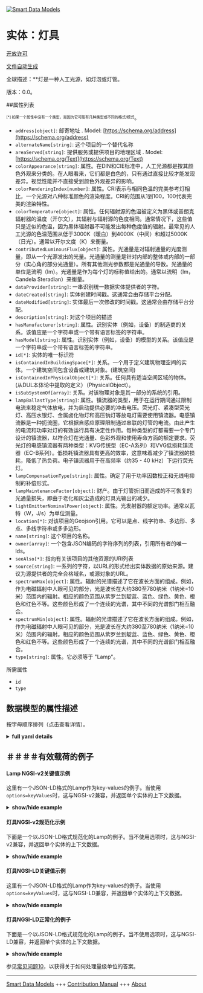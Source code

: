 <!-- 10-Header -->  
[![Smart Data Models](https://smartdatamodels.org/wp-content/uploads/2022/01/SmartDataModels_logo.png "Logo")](https://smartdatamodels.org)  
实体：灯具  
=====<!-- /10-Header -->  
<!-- 15-License -->  
[开放许可](https://github.com/smart-data-models//dataModel.S4BLDG/blob/master/Lamp/LICENSE.md)  
[文件自动生成](https://docs.google.com/presentation/d/e/2PACX-1vTs-Ng5dIAwkg91oTTUdt8ua7woBXhPnwavZ0FxgR8BsAI_Ek3C5q97Nd94HS8KhP-r_quD4H0fgyt3/pub?start=false&loop=false&delayms=3000#slide=id.gb715ace035_0_60)  
<!-- /15-License -->  
<!-- 20-Description -->  
全球描述：**灯是一种人工光源，如灯泡或灯管。  
版本：0.0。  
<!-- /20-Description -->  
<!-- 30-PropertiesList -->  

##属性列表  

<sup><sub>[*] 如果一个属性中没有一个类型，是因为它可能有几种类型或不同的格式/模式</sub></sup>。  
- `address[object]`: 邮寄地址  . Model: [https://schema.org/address](https://schema.org/address)- `alternateName[string]`: 这个项目的一个替代名称  - `areaServed[string]`: 提供服务或提供项目的地理区域  . Model: [https://schema.org/Text](https://schema.org/Text)- `colorAppearance[string]`: 属性。在DIN和CIE标准中，人工光源都是按其颜色外观来分类的。在人眼看来，它们都是白色的，只有通过直接比较才能发现差异。视觉性能并不直接受到颜色外观差异的影响。  - `colorRenderingIndex[number]`: 属性。CRI表示与相同色温的完美参考灯相比，一个光源对八种标准颜色的渲染程度。CRI的范围从1到100，100代表完美的渲染特性。  - `colorTemperature[object]`: 属性。任何辐射源的色温被定义为黑体或普朗克辐射器的温度（开尔文），其辐射与辐射源的色度相同。通常情况下，这些值只是近似的色温，因为黑体辐射器不可能发出每种色度值的辐射。最常见的人工光源的色温范围从低于3000K（暖白）到4000K（中间）和超过5000K（日光）。通常以开尔文度（K）来衡量。  - `contributedLuminousFlux[object]`: 属性。光通量是对辐射通量的光度测量，即从一个光源发出的光量。光通量的测量是针对内部的整体或内部的一部分（实心角的部分光通量）。所有其他测光参数都是光通量的导数。光通量的单位是流明（lm）。光通量是作为每个灯的标称值给出的。通常以流明（lm，Candela Steradian）来衡量。  - `dataProvider[string]`: 一串识别统一数据实体提供者的字符。  - `dateCreated[string]`: 实体创建时间戳。这通常会由存储平台分配。  - `dateModified[string]`: 实体最后一次修改的时间戳。这通常会由存储平台分配。  - `description[string]`: 对这个项目的描述  - `hasManufacturer[string]`: 属性。识别实体（例如，设备）的制造商的关系。该值应是一个字符串或一个带有语言标签的字符串。  - `hasModel[string]`: 属性。识别实体（例如，设备）的模型的关系。该值应是一个字符串或一个带有语言标签的字符串。  - `id[*]`: 实体的唯一标识符  - `isContainedInBuildingSpace[*]`: 关系。一个用于定义建筑物理空间的实体。一个建筑空间包含设备或建筑对象。(建筑空间)  - `isContainedInPhysicalObject[*]`: 关系。任何具有适当空间区域的物体。  (从DUL本体论中提取的定义）（PhysicalObject）。  - `isSubSystemOf[array]`: 关系。对该物理对象是其一部分的系统的引用。  - `lampBallastType[string]`: 属性。镇流器的类型，用于在运行期间通过限制电流来稳定气体放电，并为启动提供必要的冲击电压。荧光灯、紧凑型荧光灯、高压水银灯、金属卤化物灯和高压钠灯等放电灯需要使用镇流器。电感镇流器是一种扼流圈，它根据自感应原理限制通过串联的灯管的电流。由此产生的电流和功率对灯的有效运行具有决定性作用。每种类型的灯都需要一个专门设计的镇流器，以符合灯在光通量、色彩外观和使用寿命方面的额定要求。荧光灯的电感镇流器有两种类型：KVG传统型（EC-A系列）和VVG低损耗镇流器（EC-B系列）。低损耗镇流器具有更高的效率，这意味着减少了镇流器的损耗，降低了热负荷。电子镇流器用于在高频率（约35 - 40 kHz）下运行荧光灯。  - `lampCompensationType[string]`: 属性。确定了用于功率因数校正和无线电抑制的补偿形式。  - `lampMaintenanceFactor[object]`: 财产。由于灯管折旧而造成的不可恢复的光通量损失，即由于老化和灰尘造成的灯具光输出的减少。  - `lightEmitterNominalPower[object]`: 属性。光发射器的额定功率。通常以瓦特（W，J/s）为单位测量。  - `location[*]`: 对该项目的Geojson引用。它可以是点、线字符串、多边形、多点、多线字符串或多多边形。  - `name[string]`: 这个项目的名称。  - `owner[array]`: 一个包含JSON编码的字符序列的列表，引用所有者的唯一Ids。  - `seeAlso[*]`: 指向有关该项目的其他资源的URI列表  - `source[string]`: 一系列的字符，以URL的形式给出实体数据的原始来源。建议为源提供者的完全合格域名，或源对象的URL。  - `spectrumMax[object]`: 属性。辐射的光谱描述了它在波长方面的组成。例如，作为电磁辐射中人眼可见的部分，光是波长在大约380至780纳米（1纳米=10米）范围内的辐射。相应的颜色范围从紫罗兰到靛蓝、蓝色、绿色、黄色、橙色和红色不等。这些颜色形成了一个连续的光谱，其中不同的光谱部门相互融合。  - `spectrumMin[object]`: 属性。辐射的光谱描述了它在波长方面的组成。例如，作为电磁辐射中人眼可见的部分，光是波长在大约380至780纳米（1纳米=10米）范围内的辐射。相应的颜色范围从紫罗兰到靛蓝、蓝色、绿色、黄色、橙色和红色不等。这些颜色形成了一个连续的光谱，其中不同的光谱部门相互融合。  - `type[string]`: 属性。它必须等于 "Lamp"。  <!-- /30-PropertiesList -->  
<!-- 35-RequiredProperties -->  
所需属性  
- `id`  - `type`  <!-- /35-RequiredProperties -->  
<!-- 40-RequiredProperties -->  
<!-- /40-RequiredProperties -->  
<!-- 50-DataModelHeader -->  
## 数据模型的属性描述  
按字母顺序排列（点击查看详情）。  
<!-- /50-DataModelHeader -->  
<!-- 60-ModelYaml -->  
<details><summary><strong>full yaml details</strong></summary>    
```yaml  
Lamp:    
  description: A lamp is an artificial light source such as a light bulb or tube.    
  properties:    
    address:    
      description: The mailing address    
      properties:    
        addressCountry:    
          description: 'Property. The country. For example, Spain. Model:''https://schema.org/addressCountry'''    
          type: string    
        addressLocality:    
          description: 'Property. The locality in which the street address is, and which is in the region. Model:''https://schema.org/addressLocality'''    
          type: string    
        addressRegion:    
          description: 'Property. The region in which the locality is, and which is in the country. Model:''https://schema.org/addressRegion'''    
          type: string    
        district:    
          description: 'A district is a type of administrative division that, in some countries, is managed by the local government.'    
          type: string    
        postOfficeBoxNumber:    
          description: 'Property. The post office box number for PO box addresses. For example, 03578. Model:''https://schema.org/postOfficeBoxNumber'''    
          type: string    
        postalCode:    
          description: 'Property. The postal code. For example, 24004. Model:''https://schema.org/https://schema.org/postalCode'''    
          type: string    
        streetAddress:    
          description: 'Property. The street address. Model:''https://schema.org/streetAddress'''    
          type: string    
        streetNr:    
          description: Number identifying a specific property on a public street.    
          type: string    
      type: object    
      x-ngsi:    
        model: https://schema.org/address    
        type: Property    
    alternateName:    
      description: An alternative name for this item    
      type: string    
      x-ngsi:    
        type: Property    
    areaServed:    
      description: The geographic area where a service or offered item is provided    
      type: string    
      x-ngsi:    
        model: https://schema.org/Text    
        type: Property    
    colorAppearance:    
      description: 'Property. In both the DIN and CIE standards, artificial light sources are classified in terms of their color appearance. To the human eye they all appear to be white the difference can only be detected by direct comparison. Visual performance is not directly affected by differences in color appearance.'    
      type: string    
      x-ngsi:    
        type: Property    
    colorRenderingIndex:    
      description: 'Property. The CRI indicates how well a light source renders eight standard colors compared to perfect reference lamp with the same color temperature. The CRI scale ranges from 1 to 100, with 100 representing perfect rendering properties.'    
      type: number    
      x-ngsi:    
        type: Property    
    colorTemperature:    
      $id: https://smart-data-models.github.com/dataModel.SAREF/Measurement    
      derivedFrom: "https://saref.etsi.org/core/v3.1.1/#saref:Measurement"    
      description: Property. The color temperature of any source of radiation is defined as the temperature (in Kelvin) of a black-body or Planckian radiator whose radiation has the same chromaticity as the source of radiation. Often the values are only approximate color temperatures as the black-body radiator cannot emit radiation of every chromaticity value. The color temperatures of the commonest artificial light sources range from less than 3000K (warm white) to 4000K (intermediate) and over 5000K (daylight). Usually measured in degrees Kelvin (K).    
      license: https://opensource.org/licenses/BSD-3-Clause    
      properties: &lamp_-_properties_-_contributedluminousflux_-_properties    
        observedAt:    
          description: Property. A relationship stating the timestamp of an entity (e.g. a measurement).    
          format: date-time    
          type: string    
        unitCode:    
          description: Property. A relationship identifying the unit of measure used for a certain entity.    
          type: string    
        value:    
          description: 'Property. A relationship defining the value of a certain property, e.g., energy or power. Note that, even if numeric values are expected to enable reasoning, measurement values could use other datatypes.'    
          type: number    
      title: Smart data models - Measurement schema    
      type: object    
      x-ngsi:    
        type: Property    
    contributedLuminousFlux:    
      $id: https://smart-data-models.github.com/dataModel.SAREF/Measurement    
      derivedFrom: "https://saref.etsi.org/core/v3.1.1/#saref:Measurement"    
      description: 'Property. Luminous flux is a photometric measure of radiant flux, i.e. the volume of light emitted from a light source. Luminous flux is measured either for the interior as a whole or for a part of the interior (partial luminous flux for a solid angle). All other photometric parameters are derivatives of luminous flux. Luminous flux is measured in lumens (lm). The luminous flux is given as a nominal value for each lamp. Usually measured in Lumen (lm, Candela Steradian).'    
      license: https://opensource.org/licenses/BSD-3-Clause    
      properties: *lamp_-_properties_-_contributedluminousflux_-_properties    
      title: Smart data models - Measurement schema    
      type: object    
      x-ngsi:    
        type: Property    
    dataProvider:    
      description: A sequence of characters identifying the provider of the harmonised data entity.    
      type: string    
      x-ngsi:    
        type: Property    
    dateCreated:    
      description: Entity creation timestamp. This will usually be allocated by the storage platform.    
      format: date-time    
      type: string    
      x-ngsi:    
        type: Property    
    dateModified:    
      description: Timestamp of the last modification of the entity. This will usually be allocated by the storage platform.    
      format: date-time    
      type: string    
      x-ngsi:    
        type: Property    
    description:    
      description: A description of this item    
      type: string    
      x-ngsi:    
        type: Property    
    hasManufacturer:    
      description: 'Property. A relationship identifying the manufacturer of an entity (e.g., device). The value is expected to be a string or a string with language tag.'    
      type: string    
      x-ngsi:    
        type: Property    
    hasModel:    
      description: 'Property. A relationship identifying the model of an entity (e.g., device). The value is expected to be a string or a string with language tag.'    
      type: string    
      x-ngsi:    
        type: Property    
    id:    
      anyOf: &lamp_-_properties_-_iscontainedinbuildingspace_-_anyof    
        - description: Property. Identifier format of any NGSI entity    
          maxLength: 256    
          minLength: 1    
          pattern: ^[\w\-\.\{\}\$\+\*\[\]`|~^@!,:\\]+$    
          type: string    
        - description: Property. Identifier format of any NGSI entity    
          format: uri    
          type: string    
      description: Unique identifier of the entity    
      x-ngsi:    
        type: Property    
    isContainedInBuildingSpace:    
      anyOf: *lamp_-_properties_-_iscontainedinbuildingspace_-_anyof    
      description: Relationship. An entity used to define the physical spaces of the building. A building space contains devices or building objects. (BuildingSpace)    
      x-ngsi:    
        type: Property    
    isContainedInPhysicalObject:    
      anyOf: *lamp_-_properties_-_iscontainedinbuildingspace_-_anyof    
      description: Relationship. Any Object that has a proper space region.  (Definition extracted from DUL ontology) (PhysicalObject)    
      x-ngsi:    
        type: Property    
    isSubSystemOf:    
      description: Relationship. A reference to a system(s) that this Physical Object is part of.    
      items:    
        anyOf: *lamp_-_properties_-_iscontainedinbuildingspace_-_anyof    
        description: Property. Unique identifier of the entity    
      type: array    
      x-ngsi:    
        type: Relationship    
    lampBallastType:    
      description: 'Property. The type of ballast used to stabilise gas discharge by limiting the current during operation and to deliver the necessary striking voltage for starting. Ballasts are needed to operate Discharge Lamps such as Fluorescent, Compact Fluorescent, High-pressure Mercury, Metal Halide and High-pressure Sodium Lamps. Magnetic ballasts are chokes which limit the current passing through a lamp connected in series on the principle of self-induction. The resultant current and power are decisive for the efficient operation of the lamp. A specially designed ballast is required for every type of lamp to comply with lamp rating in terms of Luminous Flux, Color Appearance and service life. The two types of magnetic ballasts for fluorescent lamps are KVG Conventional (EC-A series) and VVG Low-loss ballasts (EC-B series). Low-loss ballasts have a higher efficiency, which means reduced ballast losses and a lower thermal load. Electronic ballasts are used to run fluorescent lamps at high frequencies (approx. 35 - 40 kHz).'    
      type: string    
      x-ngsi:    
        type: Property    
    lampCompensationType:    
      description: Property. Identifies the form of compensation used for power factor correction and radio suppression.    
      type: string    
      x-ngsi:    
        type: Property    
    lampMaintenanceFactor:    
      $id: https://smart-data-models.github.com/dataModel.SAREF/Measurement    
      derivedFrom: "https://saref.etsi.org/core/v3.1.1/#saref:Measurement"    
      description: Property. Non recoverable losses of luminous flux of a lamp due to lamp depreciation i.e. the decreasing of light output of a luminaire due to aging and dirt.    
      license: https://opensource.org/licenses/BSD-3-Clause    
      properties: *lamp_-_properties_-_contributedluminousflux_-_properties    
      title: Smart data models - Measurement schema    
      type: object    
      x-ngsi:    
        type: Property    
    lightEmitterNominalPower:    
      $id: https://smart-data-models.github.com/dataModel.SAREF/Measurement    
      derivedFrom: "https://saref.etsi.org/core/v3.1.1/#saref:Measurement"    
      description: 'Property. Light emitter nominal power. Usually measured in Watts (W, J/s).'    
      license: https://opensource.org/licenses/BSD-3-Clause    
      properties: *lamp_-_properties_-_contributedluminousflux_-_properties    
      title: Smart data models - Measurement schema    
      type: object    
      x-ngsi:    
        type: Property    
    location:    
      description: 'Geojson reference to the item. It can be Point, LineString, Polygon, MultiPoint, MultiLineString or MultiPolygon'    
      oneOf:    
        - description: GeoProperty. Geojson reference to the item. Point    
          properties:    
            bbox:    
              items:    
                type: number    
              minItems: 4    
              type: array    
            coordinates:    
              items:    
                type: number    
              minItems: 2    
              type: array    
            type:    
              enum:    
                - Point    
              type: string    
          required:    
            - type    
            - coordinates    
          title: GeoJSON Point    
          type: object    
        - description: GeoProperty. Geojson reference to the item. LineString    
          properties:    
            bbox:    
              items:    
                type: number    
              minItems: 4    
              type: array    
            coordinates:    
              items:    
                items:    
                  type: number    
                minItems: 2    
                type: array    
              minItems: 2    
              type: array    
            type:    
              enum:    
                - LineString    
              type: string    
          required:    
            - type    
            - coordinates    
          title: GeoJSON LineString    
          type: object    
        - description: GeoProperty. Geojson reference to the item. Polygon    
          properties:    
            bbox:    
              items:    
                type: number    
              minItems: 4    
              type: array    
            coordinates:    
              items:    
                items:    
                  items:    
                    type: number    
                  minItems: 2    
                  type: array    
                minItems: 4    
                type: array    
              type: array    
            type:    
              enum:    
                - Polygon    
              type: string    
          required:    
            - type    
            - coordinates    
          title: GeoJSON Polygon    
          type: object    
        - description: GeoProperty. Geojson reference to the item. MultiPoint    
          properties:    
            bbox:    
              items:    
                type: number    
              minItems: 4    
              type: array    
            coordinates:    
              items:    
                items:    
                  type: number    
                minItems: 2    
                type: array    
              type: array    
            type:    
              enum:    
                - MultiPoint    
              type: string    
          required:    
            - type    
            - coordinates    
          title: GeoJSON MultiPoint    
          type: object    
        - description: GeoProperty. Geojson reference to the item. MultiLineString    
          properties:    
            bbox:    
              items:    
                type: number    
              minItems: 4    
              type: array    
            coordinates:    
              items:    
                items:    
                  items:    
                    type: number    
                  minItems: 2    
                  type: array    
                minItems: 2    
                type: array    
              type: array    
            type:    
              enum:    
                - MultiLineString    
              type: string    
          required:    
            - type    
            - coordinates    
          title: GeoJSON MultiLineString    
          type: object    
        - description: GeoProperty. Geojson reference to the item. MultiLineString    
          properties:    
            bbox:    
              items:    
                type: number    
              minItems: 4    
              type: array    
            coordinates:    
              items:    
                items:    
                  items:    
                    items:    
                      type: number    
                    minItems: 2    
                    type: array    
                  minItems: 4    
                  type: array    
                type: array    
              type: array    
            type:    
              enum:    
                - MultiPolygon    
              type: string    
          required:    
            - type    
            - coordinates    
          title: GeoJSON MultiPolygon    
          type: object    
      x-ngsi:    
        type: GeoProperty    
    name:    
      description: The name of this item.    
      type: string    
      x-ngsi:    
        type: Property    
    owner:    
      description: A List containing a JSON encoded sequence of characters referencing the unique Ids of the owner(s)    
      items:    
        anyOf: *lamp_-_properties_-_iscontainedinbuildingspace_-_anyof    
        description: Property. Unique identifier of the entity    
      type: array    
      x-ngsi:    
        type: Property    
    seeAlso:    
      description: list of uri pointing to additional resources about the item    
      oneOf:    
        - items:    
            format: uri    
            type: string    
          minItems: 1    
          type: array    
        - format: uri    
          type: string    
      x-ngsi:    
        type: Property    
    source:    
      description: 'A sequence of characters giving the original source of the entity data as a URL. Recommended to be the fully qualified domain name of the source provider, or the URL to the source object.'    
      type: string    
      x-ngsi:    
        type: Property    
    spectrumMax:    
      $id: https://smart-data-models.github.com/dataModel.SAREF/Measurement    
      derivedFrom: "https://saref.etsi.org/core/v3.1.1/#saref:Measurement"    
      description: 'Property. The spectrum of radiation describes its composition with regard to wavelength. Light, for example, as the portion of electromagnetic radiation that is visible to the human eye, is radiation with wavelengths in the range of approx. 380 to 780 nm (1 nm = 10 m). The corresponding range of colours varies from violet to indigo, blue, green, yellow, orange, and red. These colours form a continuous spectrum, in which the various spectral sectors merge into each other.'    
      license: https://opensource.org/licenses/BSD-3-Clause    
      properties: *lamp_-_properties_-_contributedluminousflux_-_properties    
      title: Smart data models - Measurement schema    
      type: object    
      x-ngsi:    
        type: Property    
    spectrumMin:    
      $id: https://smart-data-models.github.com/dataModel.SAREF/Measurement    
      derivedFrom: "https://saref.etsi.org/core/v3.1.1/#saref:Measurement"    
      description: 'Property. The spectrum of radiation describes its composition with regard to wavelength. Light, for example, as the portion of electromagnetic radiation that is visible to the human eye, is radiation with wavelengths in the range of approx. 380 to 780 nm (1 nm = 10 m). The corresponding range of colours varies from violet to indigo, blue, green, yellow, orange, and red. These colours form a continuous spectrum, in which the various spectral sectors merge into each other.'    
      license: https://opensource.org/licenses/BSD-3-Clause    
      properties: *lamp_-_properties_-_contributedluminousflux_-_properties    
      title: Smart data models - Measurement schema    
      type: object    
      x-ngsi:    
        type: Property    
    type:    
      description: Property. It must be equal to `Lamp`.    
      enum:    
        - Lamp    
      type: string    
      x-ngsi:    
        type: Property    
  required:    
    - id    
    - type    
  type: object    
  x-derived-from: "https://saref.etsi.org/saref4bldg/v1.1.2/#s4bldg:Lamp"    
  x-disclaimer: 'Redistribution and use in source and binary forms, with or without modification, are permitted  provided that the license conditions are met. Copyleft (c) 2022 Contributors to Smart Data Models Program'    
  x-license-url: https://github.com/smart-data-models/dataModel.S4BLDG/blob/master/Lamp/LICENSE.md    
  x-model-schema: https://smart-data-models.github.com/dataModel.SAREF4BLDG/Lamp/schema.json    
  x-model-tags: SAREF Lamp    
  x-version: 0.0.    
```  
</details>    
<!-- /60-ModelYaml -->  
<!-- 70-MiddleNotes -->  
<!-- /70-MiddleNotes -->  
<!-- 80-Examples -->  
## ＃＃＃＃有效载荷的例子  
#### Lamp NGSI-v2关键值示例  
这里有一个JSON-LD格式的Lamp作为key-values的例子。当使用`options=keyValues`时，这与NGSI-v2兼容，并返回单个实体的上下文数据。  
<details><summary><strong>show/hide example</strong></summary>    
```json  
{  
    "id": "urn:ngsi-ld:Lamp:732d4c91-579b-4ff8-b6f1-fcc429bcc3d7",  
    "type": "Lamp",  
    "colorAppearance": "Washington",  
    "colorRenderingIndex": 0.8153696255721333,  
    "colorTemperature": 0.09664075512365078,  
    "contributedLuminousFlux": 0.9207573270583412,  
    "lampBallastType": "Cape",  
    "lampCompensationType": "systematic",  
    "lampMaintenanceFactor": 0.4913004655459732,  
    "lightEmitterNominalPower": 0.2998024622331251,  
    "spectrumMax": 0.2518554879273158,  
    "spectrumMin": 0.7386218055211833,  
    "isContainedInBuildingSpace": "urn:ngsi-ld:BuildingSpace:eb3dae30-05b0-44ba-8c58-172cd5f7b96e",  
    "isContainedInPhysicalObject": "urn:ngsi-ld:PhysicalObject:5b981637-1f0e-41ac-b72d-4bc21f2bb629",  
    "isSubSystemOf": [  
        "urn:ngsi-ld:System:66da3c56-f167-4dd1-8691-9fea4013aa22",  
        "urn:ngsi-ld:System:1cab8165-219d-49db-823b-5eae961620c5",  
        "urn:ngsi-ld:System:76285f6c-9a86-48a1-94dd-e379a4fe4394"  
    ],  
    "hasManufacturer": "Lamp Company Inc.",  
    "hasModel": "Lamp 0.1.2",  
    "dateCreated": "2023-01-25T18:30:26Z",  
    "dateModified": "2023-01-25T16:57:18Z",  
    "source": "Import",  
    "name": "Lamp",  
    "alternateName": "Lamp type 2",  
    "description": "Lamp of limited Lamp types",  
    "dataProvider": "IFC file"  
}  
```  
</details>  
#### 灯具NGSI-v2规范化示例  
下面是一个以JSON-LD格式规范化的Lamp的例子。当不使用选项时，这与NGSI-v2兼容，并返回单个实体的上下文数据。  
<details><summary><strong>show/hide example</strong></summary>    
```json  
{  
  "id": "urn:ngsi-ld:Lamp:e4e06bbb-5963-421b-b721-afbec54cf22e",  
  "type": "Lamp",  
  "colorAppearance": {  
    "type": "Text",  
    "value": "intranet"  
  },  
  "colorRenderingIndex": {  
    "type": "Float",  
    "value": 0.9381317485666679  
  },  
  "colorTemperature": {  
    "type": "Measurement",  
    "value":  0.162971670454518  
  },  
  "contributedLuminousFlux": {  
    "type": "Measurement",  
    "value":  0.9333222274075583  
  },  
  "lampBallastType": {  
    "type": "Text",  
    "value": "Intelligent"  
  },  
  "lampCompensationType": {  
    "type": "Text",  
    "value": "Web"  
  },  
  "lampMaintenanceFactor": {  
    "type": "Measurement",  
    "value":  0.7734465932124935  
  },  
  "lightEmitterNominalPower": {  
    "type": "Measurement",  
    "value":  0.34992609812300746  
  },  
  "spectrumMax": {  
    "type": "Measurement",  
    "value":  0.7513509645742688  
  },  
  "spectrumMin": {  
    "type": "Measurement",  
    "value":  0.6531361967308142  
  },  
  "isContainedInBuildingSpace": {  
    "type": "URI",  
    "value": "urn:ngsi-ld:BuildingSpace:7f2b0435-7136-42aa-a3f5-14d718fe167b"  
  },  
  "isContainedInPhysicalObject": {  
    "type": "URI",  
    "value": "urn:ngsi-ld:PhysicalObject:870d927a-894d-443c-8202-a3f85d8010eb"  
  },  
  "isSubSystemOf": {  
    "type": "array",  
    "value": [  
      {  
        "type": "URI",  
        "value": "urn:ngsi-ld:System:21b3835c-564a-4b0c-9dc3-0f0e67489ad0"  
      },  
      {  
        "type": "URI",  
        "value": "urn:ngsi-ld:System:dfe58786-fa48-479c-97a9-09656f1751df"  
      },  
      {  
        "type": "URI",  
        "value": "urn:ngsi-ld:System:392b7d40-d54f-4e86-946f-7c89af254076"  
      }  
    ]  
  },  
  "hasManufacturer": {  
    "type": "Text",  
    "value": "Lamp Company Inc."  
  },  
  "hasModel": {  
    "type": "Text",  
    "value": "Lamp 0.1.2"  
  },  
  "dateCreated": {  
    "type": "DateTime",  
    "value": "2023-01-25T19:38:30.2179353+01:00"  
  },  
  "dateModified": {  
    "type": "DateTime",  
    "value": "2023-01-25T15:39:19.6056355+01:00"  
  },  
  "source": {  
    "type": "Text",  
    "value": "Import"  
  },  
  "name": {  
    "type": "Text",  
    "value": "Lamp"  
  },  
  "alternateName": {  
    "type": "Text",  
    "value": "Lamp type 2"  
  },  
  "description": {  
    "type": "Text",  
    "value": "Lamp of limited Lamp types"  
  },  
  "dataProvider": {  
    "type": "Text",  
    "value": "IFC file"  
  }  
}  
```  
</details>  
#### 灯具NGSI-LD关键值示例  
这里有一个JSON-LD格式的Lamp作为key-values的例子。当使用`options=keyValues`时，这与NGSI-LD兼容，并返回单个实体的上下文数据。  
<details><summary><strong>show/hide example</strong></summary>    
```json  
{  
  "id": "urn:ngsi-ld:Lamp:732d4c91-579b-4ff8-b6f1-fcc429bcc3d7",  
  "type": "Lamp",  
  "colorAppearance": "Washington",  
  "colorRenderingIndex": 0.8153696255721333,  
  "colorTemperature": 0.09664075512365078,  
  "contributedLuminousFlux": 0.9207573270583412,  
  "lampBallastType": "Cape",  
  "lampCompensationType": "systematic",  
  "lampMaintenanceFactor": 0.4913004655459732,  
  "lightEmitterNominalPower": 0.2998024622331251,  
  "spectrumMax": 0.2518554879273158,  
  "spectrumMin": 0.7386218055211833,  
  "isContainedInBuildingSpace": "urn:ngsi-ld:BuildingSpace:eb3dae30-05b0-44ba-8c58-172cd5f7b96e",  
  "isContainedInPhysicalObject": "urn:ngsi-ld:PhysicalObject:5b981637-1f0e-41ac-b72d-4bc21f2bb629",  
  "isSubSystemOf": [  
    "urn:ngsi-ld:System:66da3c56-f167-4dd1-8691-9fea4013aa22",  
    "urn:ngsi-ld:System:1cab8165-219d-49db-823b-5eae961620c5",  
    "urn:ngsi-ld:System:76285f6c-9a86-48a1-94dd-e379a4fe4394"  
  ],  
  "hasManufacturer": "Lamp Company Inc.",  
  "hasModel": "Lamp 0.1.2",  
  "dateCreated": "2023-01-25T18:30:26Z",  
  "dateModified": "2023-01-25T16:57:18Z",  
  "source": "Import",  
  "name": "Lamp",  
  "alternateName": "Lamp type 2",  
  "description": "Lamp of limited Lamp types",  
  "dataProvider": "IFC file",  
  "@context": [  
    "https://raw.githubusercontent.com/smart-data-models/dataModel.S4BLDG/master/context.jsonld",  
    "https://uri.etsi.org/ngsi-ld/v1/ngsi-ld-core-context.jsonld"  
  ]  
}  
```  
</details>  
#### 灯具NGSI-LD正常化的例子  
下面是一个以JSON-LD格式规范化的Lamp的例子。当不使用选项时，这与NGSI-LD兼容，并返回单个实体的上下文数据。  
<details><summary><strong>show/hide example</strong></summary>    
```json  
{  
  "id": "urn:ngsi-ld:Lamp:a14c597e-ec02-4db5-aad5-6107d6435015",  
  "type": "Lamp",  
  "colorAppearance": {  
    "type": "Property",  
    "value": "card"  
  },  
  "colorRenderingIndex": {  
    "type": "Property",  
    "value": 0.6745960848595047  
  },  
  "colorTemperature": {  
    "type": "Property",  
    "unitCode": "K",  
    "observedAt": "2023-01-26T05:53:48Z",  
    "value": 0.03839635886669124  
  },  
  "contributedLuminousFlux": {  
    "type": "Property",  
    "unitCode": "Steradian",  
    "observedAt": "2023-01-26T12:44:07Z",  
    "value": 0.43828304543957874  
  },  
  "lampBallastType": {  
    "type": "Property",  
    "value": "mobile"  
  },  
  "lampCompensationType": {  
    "type": "Property",  
    "value": "seize"  
  },  
  "lampMaintenanceFactor": {  
    "type": "Property",  
    "unitCode": "NA",  
    "observedAt": "2023-01-26T06:20:56Z",  
    "value": 0.035996560482205564  
  },  
  "lightEmitterNominalPower": {  
    "type": "Property",  
    "unitCode": "J/s",  
    "observedAt": "2023-01-25T17:44:26Z",  
    "value": 0.3144630350336074  
  },  
  "spectrumMax": {  
    "type": "Property",  
    "unitCode": "NA",  
    "observedAt": "2023-01-25T17:43:19Z",  
    "value": 0.5533105661727246  
  },  
  "spectrumMin": {  
    "type": "Property",  
    "unitCode": "NA",  
    "observedAt": "2023-01-25T16:58:44Z",  
    "value": 0.3399337921412814  
  },  
  "isContainedInBuildingSpace": {  
    "type": "Relationship",  
    "object": "urn:ngsi-ld:BuildingSpace:550d9127-0996-4282-af73-1a7cbef3bee7"  
  },  
  "isContainedInPhysicalObject": {  
    "type": "Relationship",  
    "object": "urn:ngsi-ld:PhysicalObject:6fc10ce2-d07f-4837-9104-c17e7b33b812"  
  },  
  "isSubSystemOf": [  
    {  
      "type": "Relationship",  
      "object": "urn:ngsi-ld:System:a76465e2-2473-4048-849b-8f59eb40e19e"  
    },  
    {  
      "type": "Relationship",  
      "object": "urn:ngsi-ld:System:eaa2ffb0-4ea6-4904-a271-01c8cb171034"  
    },  
    {  
      "type": "Relationship",  
      "object": "urn:ngsi-ld:System:dc605242-4054-4fc8-89ba-8bce59724d02"  
    }  
  ],  
  "hasManufacturer": {  
    "type": "Property",  
    "value": "Lamp Company Inc."  
  },  
  "hasModel": {  
    "type": "Property",  
    "value": "Lamp 0.1.2"  
  },  
  "dateCreated": {  
    "type": "Property",  
    "value": "2023-01-25T21:41:50Z"  
  },  
  "dateModified": {  
    "type": "Property",  
    "value": "2023-01-25T17:39:08Z"  
  },  
  "source": {  
    "type": "Property",  
    "value": "Import"  
  },  
  "name": {  
    "type": "Property",  
    "value": "Lamp"  
  },  
  "alternateName": {  
    "type": "Property",  
    "value": "Lamp type 2"  
  },  
  "description": {  
    "type": "Property",  
    "value": "Lamp of limited Lamp types"  
  },  
  "dataProvider": {  
    "type": "Property",  
    "value": "IFC file"  
  },  
  "@context": [  
    "https://raw.githubusercontent.com/smart-data-models/dataModel.S4BLDG/master/context.jsonld",  
    "https://uri.etsi.org/ngsi-ld/v1/ngsi-ld-core-context.jsonld"  
  ]  
}  
```  
</details><!-- /80-Examples -->  
<!-- 90-FooterNotes -->  
<!-- /90-FooterNotes -->  
<!-- 95-Units -->  
参见[常见问题10](https://smartdatamodels.org/index.php/faqs/)，以获得关于如何处理量级单位的答案。  
<!-- /95-Units -->  
<!-- 97-LastFooter -->  
---  
[Smart Data Models](https://smartdatamodels.org) +++ [Contribution Manual](https://bit.ly/contribution_manual) +++ [About](https://bit.ly/Introduction_SDM)<!-- /97-LastFooter -->  
